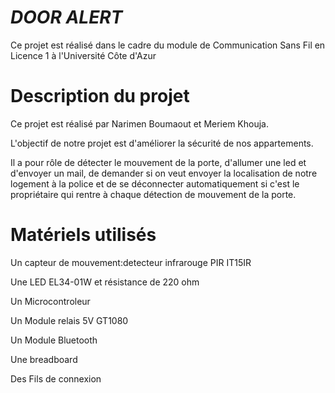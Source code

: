 **_DOOR ALERT_**
==
Ce projet est réalisé dans le cadre du module de Communication Sans Fil en Licence 1 à l'Université Côte d'Azur

**Description du projet**
==
Ce projet est réalisé par Narimen Boumaout et Meriem Khouja.

L'objectif de notre projet est d'améliorer la sécurité de nos appartements.

Il a pour rôle de détecter le mouvement de la porte, d'allumer une led et d'envoyer un mail, de demander si on veut envoyer la localisation de notre logement à la police et de se déconnecter automatiquement si c'est le propriétaire qui rentre à chaque détection de mouvement de la porte.

**Matériels utilisés**
==
Un capteur de mouvement:detecteur infrarouge PIR IT15IR 

Une LED EL34-01W et résistance de 220 ohm

Un Microcontroleur

Un Module relais 5V GT1080

Un Module Bluetooth

Une breadboard

Des Fils de connexion
